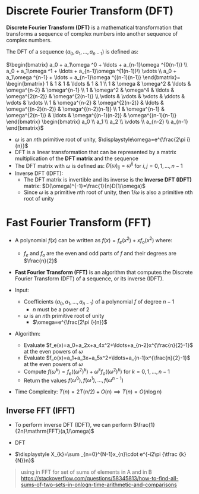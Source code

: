 # Discrete Fourier Transform (DFT)

**Discrete Fourier Transform (DFT)** is a mathematical transformation that transforms a sequence of complex numbers into another sequence of complex numbers.

The DFT of a sequence $(a_0, a_1, \ldots, a_{n-1})$ is defined as: 

$\begin{bmatrix} a_0 + a_1\omega ^0 + \ldots + a_{n-1}\omega ^{0(n-1)} \\ a_0 + a_1\omega ^1 + \ldots + a_{n-1}\omega ^{1(n-1)}\\ \vdots \\ a_0 + a_1\omega ^{n-1} + \ldots + a_{n-1}\omega ^{(n-1)(n-1)} \end{bmatrix}= \begin{bmatrix} 1 & 1 & 1 & \ldots & 1 & 1 \\ 1 & \omega & \omega^2 & \ldots & \omega^{n-2} & \omega^{n-1} \\ 1 & \omega^2 & \omega^4 & \ldots & \omega^{2(n-2)} & \omega^{2(n-1)} \\ \vdots & \vdots & \vdots & \ddots & \vdots & \vdots \\ 1 & \omega^{n-2} & \omega^{2(n-2)} & \ldots & \omega^{(n-2)(n-2)} & \omega^{(n-2)(n-1)} \\ 1 & \omega^{n-1} & \omega^{2(n-1)} & \ldots & \omega^{(n-1)(n-2)} & \omega^{(n-1)(n-1)} \end{bmatrix} \begin{bmatrix} a_0 \\ a_1 \\ a_2 \\ \vdots \\ a_{n-2} \\ a_{n-1} \end{bmatrix}$ 

- $\omega$ is an $n$th primitive root of unity, $\displaystyle\omega=e^{\frac{2\pi i}{n}}$
- DFT is a linear transformation that can be represented by a matrix multiplication of the **DFT matrix** and the sequence
- The DFT matrix with $\omega$ is defined as: $D(\omega)_{ij}=\omega^{ij}$ for $i,j=0,1,\ldots,n-1$
- Inverse DFT (IDFT):
	- The DFT matrix is invertible and its inverse is the **Inverse DFT (IDFT)** matrix: $D(\omega)^{-1}=\frac{1}{n}D(1/\omega)$
	- Since $\omega$ is a primitive $n$th root of unity, then $1/\omega$ is also a primitive $n$th root of unity


# Fast Fourier Transform (FFT)

- A polynomial $f(x)$ can be written as $f(x)=f_e(x^2)+xf_o(x^2)$ where: 
	- $f_e$ and $f_o$ are the even and odd parts of $f$ and their degrees are $\frac{n}{2}$
- **Fast Fourier Transform (FFT)** is an algorithm that computes the Discrete Fourier Transform (DFT) of a sequence, or its inverse (IDFT).

- Input: 
	- Coefficients $(a_0, a_1, \ldots, a_{n-1})$ of a polynomial $f$ of degree $n-1$
		- $n$ must be a power of $2$
	- $\omega$ is an $n$th primitive root of unity
		- $\omega=e^{\frac{2\pi i}{n}}$ 
- Algorithm:
	- Evaluate $f_e(x)=a_0+a_2x+a_4x^2+\ldots+a_{n-2}x^{\frac{n}{2}-1}$ at the even powers of $\omega$
	- Evaluate $f_o(x)=a_1+a_3x+a_5x^2+\ldots+a_{n-1}x^{\frac{n}{2}-1}$ at the even powers of $\omega$
	- Compute $f(\omega^k)=f_e((\omega^2)^k)+\omega^k f_o((\omega^2)^k)$ for $k=0,1,\ldots,n-1$
	- Return the values $f(\omega^0), f(\omega^1), \ldots, f(\omega^{n-1})$
- Time Complexity: $T(n)=2T(n/2)+O(n)\implies T(n)=O(n\log n)$


## Inverse FFT (IFFT)

- To perform inverse DFT (IDFT), we can perform $\frac{1}{2n}\mathrm{FFT}(a,1/\omega)$
 












- DFT
- $\displaystyle X_{k}=\sum _{n=0}^{N-1}x_{n}\cdot e^{-i2\pi {\tfrac {k}{N}}n}$


>using in FFT for set of sums of elements in A and in B https://stackoverflow.com/questions/58345813/how-to-find-all-sums-of-two-sets-in-onlogn-time-arithmetic-and-comparisons